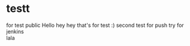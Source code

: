 # testt
for test public
Hello
hey hey that's for test :)
second test for push
try for jenkins  
lala